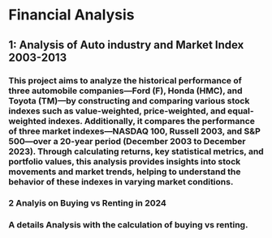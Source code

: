 # Financial Analysis

## 1: Analysis of Auto industry and Market Index 2003-2013
### This project aims to analyze the historical performance of three automobile companies—Ford (F), Honda (HMC), and Toyota (TM)—by constructing and comparing various stock indexes such as value-weighted, price-weighted, and equal-weighted indexes. Additionally, it compares the performance of three market indexes—NASDAQ 100, Russell 2003, and S&P 500—over a 20-year period (December 2003 to December 2023). Through calculating returns, key statistical metrics, and portfolio values, this analysis provides insights into stock movements and market trends, helping to understand the behavior of these indexes in varying market conditions.

### 2 Analyis on Buying vs Renting in 2024

### A details Analysis with the calculation of buying vs renting.




